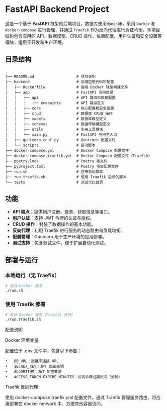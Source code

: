 # FastAPI Backend Project

这是一个基于 **FastAPI** 框架的后端项目，数据库使用`MongoDB`，采用 `Docker` 和 `docker-compose` 进行管理，并通过 `Traefik` 作为反向代理进行负载均衡。本项目结构包含应用的 API、数据模型、CRUD 操作、依赖配置、用户认证和安全设置等模块，适用于开发和生产环境。

## 目录结构
```
.
├── README.md                   # 项目说明
├── backend                     # 后端应用代码和配置
│   ├── Dockerfile              # 后端 Docker 镜像构建文件
│   ├── app                     # FastAPI 应用目录
│   │   ├── api                 # API 路由和依赖配置
│   │   │   ├── endpoints       # API 路由定义
│   │   ├── core                # 核心配置和安全设置
│   │   ├── crud                # 数据库 CRUD 操作
│   │   ├── models              # 数据库模型定义
│   │   ├── schemas             # 数据传输模型定义
│   │   ├── utils               # 实用工具模块
│   │   └── main.py             # FastAPI 应用主入口
│   ├── gunicorn_conf.py        # Gunicorn 配置文件
│   └── scripts                 # 启动脚本
├── docker-compose.yml          # Docker Compose 配置文件
├── docker-compose.traefik.yml  # Docker Compose 配置文件（Traefik）
├── poetry.lock                 # Poetry 锁文件
├── pyproject.toml              # Poetry 项目配置文件
├── run.sh                      # 应用启动脚本
├── run.traefik.sh              # 使用 Traefik 启动的脚本
└── tests                       # 测试代码目录
```

## 功能

- **API 端点**：提供用户注册、登录、获取信息等接口。
- **用户认证**：支持 JWT 令牌的认证与授权。
- **CRUD 操作**：封装了数据操作的基本功能。
- **反向代理**：利用 Traefik 进行服务的动态路由和负载均衡。
- **配置管理**：Gunicorn 用于生产环境的应用部署。
- **测试支持**：包含测试文件，便于扩展自动化测试。

## 部署与运行

### 本地运行（无 Traefik）

```bash
# 启动 Docker 服务
./run.sh
```

### 使用 Traefik 部署

```bash
# 启动 Docker 服务（Traefik 支持）
./run.traefik.sh
```

配置说明

Docker 环境变量

配置位于 .env 文件中，包含以下参数：

    •	DB_URL：数据库连接 URL
    •	SECRET_KEY：JWT 加密密钥
    •	ALGORITHM：JWT 加密算法
    •	ACCESS_TOKEN_EXPIRE_MINUTES：访问令牌过期时间（分钟）

Traefik 反向代理

使用 docker-compose.traefik.yml 配置文件，通过 Traefik 管理服务路由。将应用部署在 docker network 中，方便其他容器访问。
